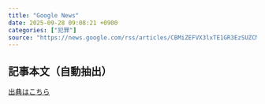 ```yaml
---
title: "Google News"
date: 2025-09-28 09:08:21 +0900
categories: ["犯罪"]
source: "https://news.google.com/rss/articles/CBMiZEFVX3lxTE1GR3EzSUZCMlFud3VGYTVQWWdYRXFOemUyMm9WY2ZPVlBCOVhDNi1vOVFialRVMkt0UDFDRWx2VF82Z2UtR1QxYnlxbzJtWUU5ZFk1aWl3a3N1SkRKMFRDOG5GdDc?oc=5"
---
```


## 記事本文（自動抽出）
<body class="y0K44d EA71Tc" id="readabilityBody"></body>

[出典はこちら](https://news.google.com/rss/articles/CBMiZEFVX3lxTE1GR3EzSUZCMlFud3VGYTVQWWdYRXFOemUyMm9WY2ZPVlBCOVhDNi1vOVFialRVMkt0UDFDRWx2VF82Z2UtR1QxYnlxbzJtWUU5ZFk1aWl3a3N1SkRKMFRDOG5GdDc?oc=5)
